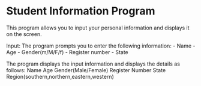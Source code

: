 # Student Information Program

This program allows you to input your personal information and displays it on the screen.

Input:
    The program prompts you to enter the following information:
    - Name
    - Age
    - Gender(m/M/F/f)
    - Register number
    - State

The program displays the input information and displays the details as follows:
    Name
    Age
    Gender(Male/Female)
    Register Number
    State
    Region(southern,northern,eastern,western)

